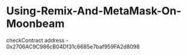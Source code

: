 # Using-Remix-And-MetaMask-On-Moonbeam

checkContract address - 0x2706AC9C986cB04Df31c6685e7baf959FA2d8098
